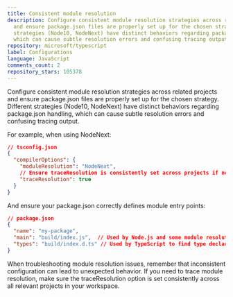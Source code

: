 ```yaml
---
title: Consistent module resolution
description: Configure consistent module resolution strategies across related projects
  and ensure package.json files are properly set up for the chosen strategy. Different
  strategies (Node10, NodeNext) have distinct behaviors regarding package.json handling,
  which can cause subtle resolution errors and confusing tracing output.
repository: microsoft/typescript
label: Configurations
language: JavaScript
comments_count: 2
repository_stars: 105378
---
```


Configure consistent module resolution strategies across related projects and ensure package.json files are properly set up for the chosen strategy. Different strategies (Node10, NodeNext) have distinct behaviors regarding package.json handling, which can cause subtle resolution errors and confusing tracing output.

For example, when using NodeNext:
```json
// tsconfig.json
{
  "compilerOptions": {
    "moduleResolution": "NodeNext",
    // Ensure traceResolution is consistently set across projects if needed for debugging
    "traceResolution": true
  }
}
```

And ensure your package.json correctly defines module entry points:
```json
// package.json
{
  "name": "my-package",
  "main": "build/index.js",  // Used by Node.js and some module resolution strategies
  "types": "build/index.d.ts" // Used by TypeScript to find type declarations
}
```

When troubleshooting module resolution issues, remember that inconsistent configuration can lead to unexpected behavior. If you need to trace module resolution, make sure the traceResolution option is set consistently across all relevant projects in your workspace.